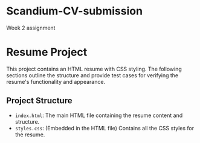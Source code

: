 # Scandium-CV-submission
Week 2 assignment
# Resume Project

This project contains an HTML resume with CSS styling. The following sections outline the structure and provide test cases for verifying the resume's functionality and appearance.

## Project Structure

- `index.html`: The main HTML file containing the resume content and structure.
- `styles.css`: (Embedded in the HTML file) Contains all the CSS styles for the resume.
